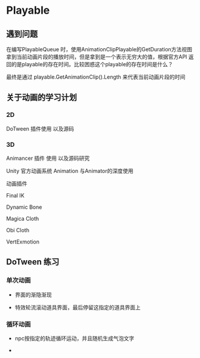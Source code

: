 # Playable

## 遇到问题

在编写PlayableQueue 时，使用AnimationClipPlayable的GetDuration方法视图拿到当前动画片段的播放时间，但是拿到是一个表示无穷大的值，根据官方API 返回的是playable的存在时间。比较困惑这个playable的存在时间是什么？

最终是通过 playable.GetAnimationClip().Length 来代表当前动画片段的时间

## 关于动画的学习计划

### 2D

DoTween 插件使用 以及源码

### 3D

Animancer 插件 使用 以及源码研究

Unity 官方动画系统 Animation 与Animator的深度使用

动画插件

Final IK

Dynamic Bone

Magica Cloth

Obi Cloth

VertExmotion





## DoTween 练习

### 单次动画

* 界面的渐隐渐现

*  特效轮流滚动道具界面，最后停留这指定的道具界面上

### 循环动画

* npc按指定的轨迹循环运动，并且随机生成气泡文字

* 